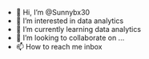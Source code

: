 - 👋 Hi, I’m @Sunnybx30
- 👀 I’m interested in data analytics 
- 🌱 I’m currently learning data analytics
- 💞️ I’m looking to collaborate on ...
- 📫 How to reach me inbox

<!---
Sunnybx30/Sunnybx30 is a ✨ special ✨ repository because its `README.md` (this file) appears on your GitHub profile.
You can click the Preview link to take a look at your changes.
--->

